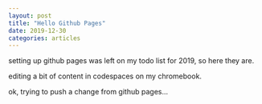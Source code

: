 ```yaml
---
layout: post
title: "Hello Github Pages"
date: 2019-12-30
categories: articles
---
```


setting up github pages was left on my todo list for 2019, so here they are.

editing a bit of content in codespaces on my chromebook.



ok, trying to push a change from github pages...